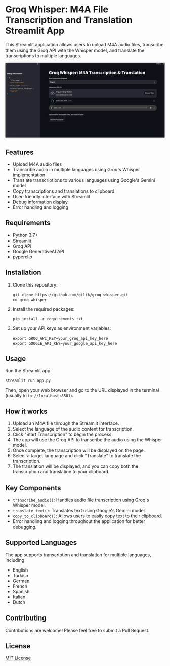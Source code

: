 # Groq Whisper: M4A File Transcription and Translation Streamlit App

This Streamlit application allows users to upload M4A audio files, transcribe them using the Groq API with the Whisper model, and translate the transcriptions to multiple languages.

![Groq Whisper App Screenshot](screenshots/app_screenshot.png)


## Features

- Upload M4A audio files
- Transcribe audio in multiple languages using Groq's Whisper implementation
- Translate transcriptions to various languages using Google's Gemini model
- Copy transcriptions and translations to clipboard
- User-friendly interface with Streamlit
- Debug information display
- Error handling and logging

## Requirements

- Python 3.7+
- Streamlit
- Groq API
- Google GenerativeAI API
- pyperclip

## Installation

1. Clone this repository:
   ```
   git clone https://github.com/oilik/groq-whisper.git
   cd groq-whisper
   ```

2. Install the required packages:
   ```
   pip install -r requirements.txt
   ```

3. Set up your API keys as environment variables:
   ```
   export GROQ_API_KEY=your_groq_api_key_here
   export GOOGLE_API_KEY=your_google_api_key_here
   ```

## Usage

Run the Streamlit app:

```
streamlit run app.py
```

Then, open your web browser and go to the URL displayed in the terminal (usually `http://localhost:8501`).

## How it works

1. Upload an M4A file through the Streamlit interface.
2. Select the language of the audio content for transcription.
3. Click "Start Transcription" to begin the process.
4. The app will use the Groq API to transcribe the audio using the Whisper model.
5. Once complete, the transcription will be displayed on the page.
6. Select a target language and click "Translate" to translate the transcription.
7. The translation will be displayed, and you can copy both the transcription and translation to your clipboard.

## Key Components

- `transcribe_audio()`: Handles audio file transcription using Groq's Whisper model.
- `translate_text()`: Translates text using Google's Gemini model.
- `copy_to_clipboard()`: Allows users to easily copy text to their clipboard.
- Error handling and logging throughout the application for better debugging.

## Supported Languages

The app supports transcription and translation for multiple languages, including:
- English
- Turkish
- German
- French
- Spanish
- Italian
- Dutch

## Contributing

Contributions are welcome! Please feel free to submit a Pull Request.

## License

[MIT License](LICENSE)